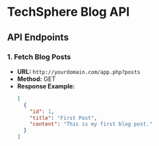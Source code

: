 # TechSphere Blog API

## API Endpoints

### 1. Fetch Blog Posts
- **URL:** `http://yourdomain.com/app.php?posts`
- **Method:** GET
- **Response Example:**
  ```json
  [
    {
      "id": 1,
      "title": "First Post",
      "content": "This is my first blog post."
    }
  ]

